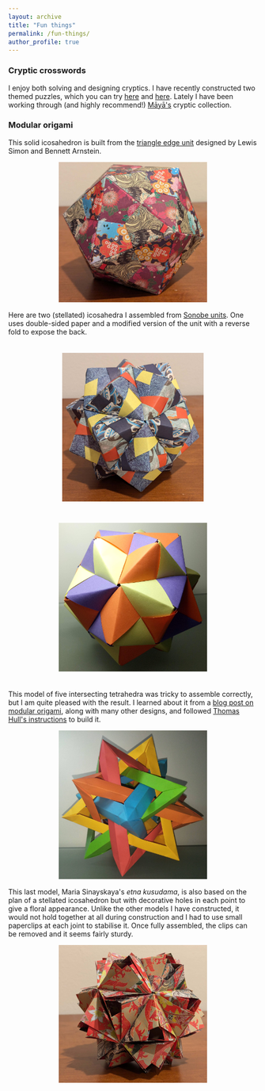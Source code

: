 ```yaml
---
layout: archive
title: "Fun things"
permalink: /fun-things/
author_profile: true
---
```


### Cryptic crosswords

I enjoy both solving and designing cryptics. I have recently constructed two themed puzzles, which you can try [here](/cryptic-1) and [here](/cryptic-2). Lately I have been working through (and highly recommend!) [Ma&#772;ya&#772;'s](https://mayaofauckland.com/) cryptic collection.

### Modular origami

This solid icosahedron is built from the [triangle edge unit](https://www.mathdept.okstate.edu/mathclub/Minutes/origami_models.pdf) designed by Lewis Simon and Bennett Arnstein.

<div style="text-align: center"><img src="/images/solid_icosahedron_compressed.jpg" style="width: 300px; height: auto;" alt="An origami solid icosahedron" title="A patchwork solid icosahedron, made from 30 origami units."/></div>

Here are two (stellated) icosahedra I assembled from [Sonobe units](https://en.wikipedia.org/wiki/Sonobe). One uses double-sided paper and a modified version of the unit with a reverse fold to expose the back. 

<div style="text-align: center"><img src="/images/stellated-icosahedron-reverse-fold-compressed.jpg" style="width: auto; height: 300px; padding: 20px;" alt="A Sonobe icosahedron using modified reverse-fold units" title="A Sonobe icosahedron using modified reverse-fold units."/><img src="/images/Sonobe-Icosahedron-Fullsize-Compressed.jpg" style="width: 300px; height: auto; padding: 20px;" alt="A Sonobe icosahedron in three colours" title="A Sonobe icosahedron in three colours. This was assembled from 30 Sonobe units."/></div>

This model of five intersecting tetrahedra was tricky to assemble correctly, but I am quite pleased with the result. I learned about it from a [blog post on modular origami](https://www.polypompholyx.com/2017/01/modularorigami/), along with many other designs, and followed [Thomas Hull's instructions](http://mars.wne.edu/~thull/fit.html) to build it.

<div style="text-align: center"><img src="/images/Five-Tetrahedra-Fullsize-Compressed.jpg" style="width: 300px; height: auto;" alt="An image of an origami model made from five interlocking tetrahedra" title="An origami model of five interlocking tetrahedra. The 20 vertices form a dodecahedron."/></div>

This last model, Maria Sinayskaya's _etna kusudama_, is also based on the plan of a stellated icosahedron but with decorative holes in each point to give a floral appearance. Unlike the other models I have constructed, it would not hold together at all during construction and I had to use small paperclips at each joint to stabilise it. Once fully assembled, the clips can be removed and it seems fairly sturdy.

<div style="text-align: center"><img src="/images/etna_kusudama_compressed.jpg" style="width: 300px; height: auto;" alt="Etna kusudama origami model" title="Etna kusudama origami model. A modified (more decorative) stellated icosahedron."/></div>